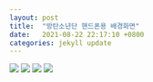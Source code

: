 ```yaml
---
layout: post
title:  "방탄소년단 핸드폰용 배경화면"
date:   2021-08-22 22:17:10 +0800
categories: jekyll update
---
```

<style>c {display:block}</style>
<img src='https://pbs.twimg.com/media/E1-QJACVcAA-UwN.jpg'>
<img src='https://pbs.twimg.com/media/Dt-3Rh8VYAEbEeK.jpg'>
<img src='https://mblogthumb-phinf.pstatic.net/MjAxODAxMjlfMjUg/MDAxNTE3MjM0MTQ2Mzk2.rt1MYzwAWdnvbYslQ1Kd-09g7xjxYLAn6eTLoH-DecIg.koTjqwPZWc0_PevttKumi1AnF5xv6yNWuygpM3IkBzgg.PNG.yigane6001/tumblr_oxtllitd0n1tjtei7o1_500.png?type=w800'>
<img src='https://t1.daumcdn.net/cfile/tistory/25046D43595528F902'>
